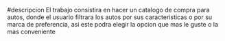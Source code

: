#descripcion
El trabajo consistira en hacer un catalogo de compra para autos, donde el usuario filtrara los autos por sus caracteristicas o por su marca de preferencia, asi este podra elegir la opcion que mas le guste o la mas conveniente

